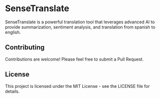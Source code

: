 # SenseTranslate
SenseTranslate is a powerful translation tool that leverages advanced AI to provide summarization, sentiment analysis, and translation from spanish to english.

## Contributing

Contributions are welcome! Please feel free to submit a Pull Request.

## License

This project is licensed under the MIT License - see the LICENSE file for details.
